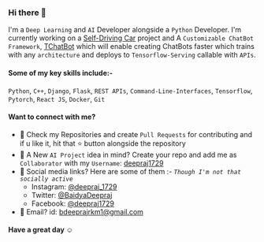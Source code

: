 ### Hi there 👋

I'm a `Deep Learning` and `AI` Developer alongside a `Python` Developer. I'm currently working on a [Self-Driving Car](https://github.com/deepraj1729/Self-Driving-Cars) project and A `Customizable ChatBot Framework`, [TChatBot](https://github.com/deepraj1729/TChatBot) which will enable creating ChatBots faster which trains with any `architecture` and deploys to `Tensorflow-Serving` callable with `APIs`.

#### Some of my key skills include:- 

`Python`, `C++`, `Django`, `Flask`, `REST APIs`, `Command-Line-Interfaces`, `Tensorflow`, `Pytorch`, `React JS`, `Docker`, `Git`

#### Want to connect with me?
- 🔭 Check my Repositories and create `Pull Requests` for contributing and if u like it, hit that ⭐ button alongside the repository
- 🌱 A New `AI Project` idea in mind? Create your repo and add me as `Collaborator` with my `Username`: [deepraj1729](https://github.com/deepraj1729/)
- 👯 Social media links? Here are some of them :-  *`Though I'm not that socially active`*
  - Instagram: [@deepraj_1729](https://www.instagram.com/deepraj_1729)  
  - Twitter: [@BaidyaDeepraj](https://twitter.com/BaidyaDeepraj)  
  - Facebook: [@deepraj1729](https://www.facebook.com/deepraj1729)  
- 🤔 Email? id: [bdeeprajrkm1@gmail.com](bdeeprajrkm1@gmail.com)

#### Have a great day ☺️


